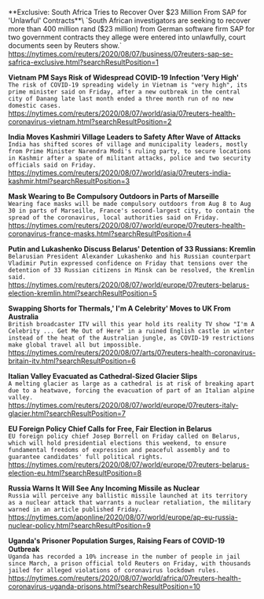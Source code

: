 **Exclusive: South Africa Tries to Recover Over $23 Million From SAP for 'Unlawful' Contracts**\
`South African investigators are seeking to recover more than 400 million rand ($23 million) from German software firm SAP for two government contracts they allege were entered into unlawfully, court documents seen by Reuters show.`\
https://nytimes.com/reuters/2020/08/07/business/07reuters-sap-se-safrica-exclusive.html?searchResultPosition=1

**Vietnam PM Says Risk of Widespread COVID-19 Infection 'Very High'**\
`The risk of COVID-19 spreading widely in Vietnam is "very high", its prime minister said on Friday, after a new outbreak in the central city of Danang late last month ended a three month run of no new domestic cases.`\
https://nytimes.com/reuters/2020/08/07/world/asia/07reuters-health-coronavirus-vietnam.html?searchResultPosition=2

**India Moves Kashmiri Village Leaders to Safety After Wave of Attacks**\
`India has shifted scores of village and municipality leaders, mostly from Prime Minister Narendra Modi's ruling party, to secure locations in Kashmir after a spate of militant attacks, police and two security officials said on Friday.`\
https://nytimes.com/reuters/2020/08/07/world/asia/07reuters-india-kashmir.html?searchResultPosition=3

**Mask Wearing to Be Compulsory Outdoors in Parts of Marseille**\
`Wearing face masks will be made compulsory outdoors from Aug 8 to Aug 30 in parts of Marseille, France's second-largest city, to contain the spread of the coronavirus, local authorities said on Friday.`\
https://nytimes.com/reuters/2020/08/07/world/europe/07reuters-health-coronavirus-france-masks.html?searchResultPosition=4

**Putin and Lukashenko Discuss Belarus' Detention of 33 Russians: Kremlin**\
`Belarusian President Alexander Lukashenko and his Russian counterpart Vladimir Putin expressed confidence on Friday that tensions over the detention of 33 Russian citizens in Minsk can be resolved, the Kremlin said.`\
https://nytimes.com/reuters/2020/08/07/world/europe/07reuters-belarus-election-kremlin.html?searchResultPosition=5

**Swapping Shorts for Thermals,' I'm A Celebrity' Moves to UK From Australia**\
`British broadcaster ITV will this year hold its reality TV show "I'm A Celebrity ... Get Me Out of Here" in a ruined English castle in winter instead of the heat of the Australian jungle, as COVID-19 restrictions make global travel all but impossible.`\
https://nytimes.com/reuters/2020/08/07/arts/07reuters-health-coronavirus-britain-itv.html?searchResultPosition=6

**Italian Valley Evacuated as Cathedral-Sized Glacier Slips**\
`A melting glacier as large as a cathedral is at risk of breaking apart due to a heatwave, forcing the evacuation of part of an Italian alpine valley.`\
https://nytimes.com/reuters/2020/08/07/world/europe/07reuters-italy-glacier.html?searchResultPosition=7

**EU Foreign Policy Chief Calls for Free, Fair Election in Belarus**\
`EU foreign policy chief Josep Borrell on Friday called on Belarus, which will hold presidential elections this weekend, to ensure fundamental freedoms of expression and peaceful assembly and to guarantee candidates' full political rights.`\
https://nytimes.com/reuters/2020/08/07/world/europe/07reuters-belarus-election-eu.html?searchResultPosition=8

**Russia Warns It Will See Any Incoming Missile as Nuclear**\
`Russia will perceive any ballistic missile launched at its territory as a nuclear attack that warrants a nuclear retaliation, the military warned in an article published Friday.`\
https://nytimes.com/aponline/2020/08/07/world/europe/ap-eu-russia-nuclear-policy.html?searchResultPosition=9

**Uganda's Prisoner Population Surges, Raising Fears of COVID-19 Outbreak**\
`Uganda has recorded a 10% increase in the number of people in jail since March, a prison official told Reuters on Friday, with thousands jailed for alleged violations of coronavirus lockdown rules.  `\
https://nytimes.com/reuters/2020/08/07/world/africa/07reuters-health-coronavirus-uganda-prisons.html?searchResultPosition=10

